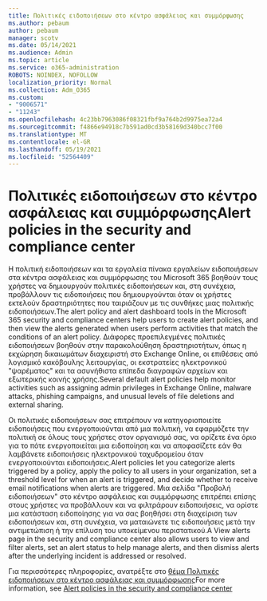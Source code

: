 ```yaml
---
title: Πολιτικές ειδοποιήσεων στο κέντρο ασφάλειας και συμμόρφωσης
ms.author: pebaum
author: pebaum
manager: scotv
ms.date: 05/14/2021
ms.audience: Admin
ms.topic: article
ms.service: o365-administration
ROBOTS: NOINDEX, NOFOLLOW
localization_priority: Normal
ms.collection: Adm_O365
ms.custom:
- "9006571"
- "11243"
ms.openlocfilehash: 4c23bb7963086f08321fbf9a764b2d9975ea72a4
ms.sourcegitcommit: f4866e94918c7b591ad0cd3b58169d340bcc7f00
ms.translationtype: MT
ms.contentlocale: el-GR
ms.lasthandoff: 05/19/2021
ms.locfileid: "52564409"
---
```

# <a name="alert-policies-in-the-security-and-compliance-center"></a><span data-ttu-id="3be66-102">Πολιτικές ειδοποιήσεων στο κέντρο ασφάλειας και συμμόρφωσης</span><span class="sxs-lookup"><span data-stu-id="3be66-102">Alert policies in the security and compliance center</span></span>

<span data-ttu-id="3be66-103">Η πολιτική ειδοποιήσεων και τα εργαλεία πίνακα εργαλείων ειδοποιήσεων στα κέντρα ασφάλειας και συμμόρφωσης του Microsoft 365 βοηθούν τους χρήστες να δημιουργούν πολιτικές ειδοποιήσεων και, στη συνέχεια, προβάλλουν τις ειδοποιήσεις που δημιουργούνται όταν οι χρήστες εκτελούν δραστηριότητες που ταιριάζουν με τις συνθήκες μιας πολιτικής ειδοποιήσεων.</span><span class="sxs-lookup"><span data-stu-id="3be66-103">The alert policy and alert dashboard tools in the Microsoft 365 security and compliance centers help users to create alert policies, and then view the alerts generated when users perform activities that match the conditions of an alert policy.</span></span> <span data-ttu-id="3be66-104">Διάφορες προεπιλεγμένες πολιτικές ειδοποιήσεων βοηθούν στην παρακολούθηση δραστηριοτήτων, όπως η εκχώρηση δικαιωμάτων διαχειριστή στο Exchange Online, οι επιθέσεις από λογισμικό κακόβουλης λειτουργίας, οι εκστρατείες ηλεκτρονικού "ψαρέματος" και τα ασυνήθιστα επίπεδα διαγραφών αρχείων και εξωτερικής κοινής χρήσης.</span><span class="sxs-lookup"><span data-stu-id="3be66-104">Several default alert policies help monitor activities such as assigning admin privileges in Exchange Online, malware attacks, phishing campaigns, and unusual levels of file deletions and external sharing.</span></span>

<span data-ttu-id="3be66-105">Οι πολιτικές ειδοποιήσεων σας επιτρέπουν να κατηγοριοποιείτε ειδοποιήσεις που ενεργοποιούνται από μια πολιτική, να εφαρμόζετε την πολιτική σε όλους τους χρήστες στον οργανισμό σας, να ορίζετε ένα όριο για το πότε ενεργοποιείται μια ειδοποίηση και να αποφασίζετε εάν θα λαμβάνετε ειδοποιήσεις ηλεκτρονικού ταχυδρομείου όταν ενεργοποιούνται ειδοποιήσεις.</span><span class="sxs-lookup"><span data-stu-id="3be66-105">Alert policies let you categorize alerts triggered by a policy, apply the policy to all users in your organization, set a threshold level for when an alert is triggered, and decide whether to receive email notifications when alerts are triggered.</span></span> <span data-ttu-id="3be66-106">Μια σελίδα "Προβολή ειδοποιήσεων" στο κέντρο ασφάλειας και συμμόρφωσης επιτρέπει επίσης στους χρήστες να προβάλλουν και να φιλτράρουν ειδοποιήσεις, να ορίστε μια κατάσταση ειδοποίησης για να σας βοηθήσει στη διαχείριση των ειδοποιήσεων και, στη συνέχεια, να ματαιώνετε τις ειδοποιήσεις μετά την αντιμετώπιση ή την επίλυση του υποκείμενου περιστατικού.</span><span class="sxs-lookup"><span data-stu-id="3be66-106">A View alerts page in the security and compliance center also allows users to view and filter alerts, set an alert status to help manage alerts, and then dismiss alerts after the underlying incident is addressed or resolved.</span></span>

<span data-ttu-id="3be66-107">Για περισσότερες πληροφορίες, ανατρέξτε στο [θέμα Πολιτικές ειδοποιήσεων στο κέντρο ασφάλειας και συμμόρφωσης](/microsoft-365/compliance/alert-policies)</span><span class="sxs-lookup"><span data-stu-id="3be66-107">For more information, see [Alert policies in the security and compliance center](/microsoft-365/compliance/alert-policies)</span></span>